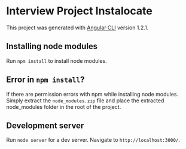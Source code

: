 # Interview Project Instalocate

This project was generated with [Angular CLI](https://github.com/angular/angular-cli) version 1.2.1.

## Installing node modules

Run `npm install` to install node modules. 

## Error in `npm install`?
If there are permission errors with npm while installing node modules. Simply extract the `node_modules.zip` file and place the extracted node_modules folder in the root of the project.


## Development server

Run `node server` for a dev server. Navigate to `http://localhost:3000/`.

